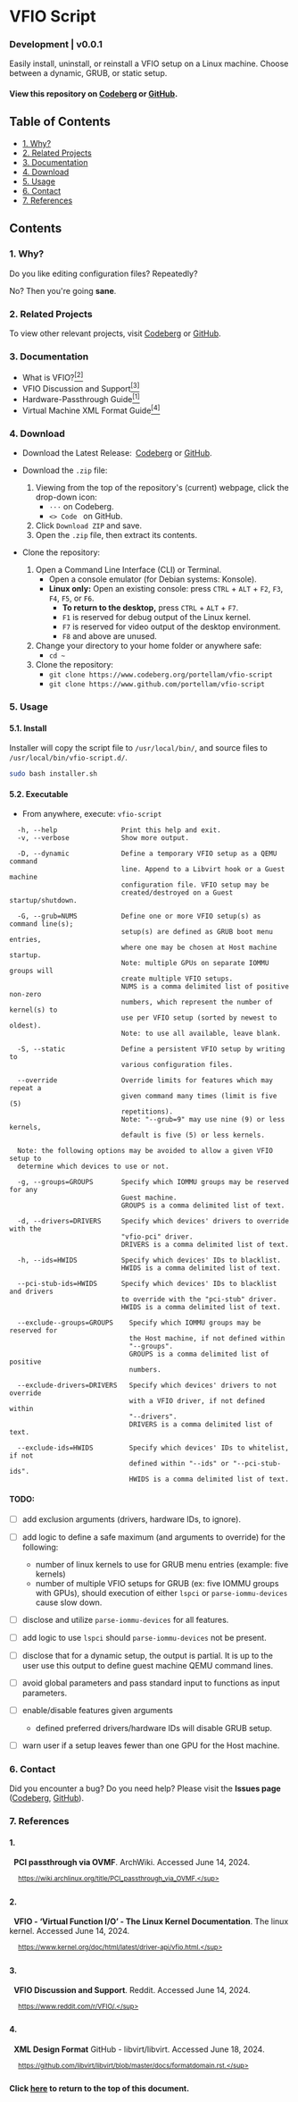 # VFIO Script
### Development | v0.0.1
Easily install, uninstall, or reinstall a VFIO setup on a Linux machine. Choose
between a dynamic, GRUB, or static setup.

#### View this repository on [Codeberg][01] or [GitHub][02].
[01]: https://codeberg.org/portellam/vfio-script
[02]: https://github.com/portellam/vfio-script
##

## Table of Contents
- [1. Why?](#1-why)
- [2. Related Projects](#2-related-projects)
- [3. Documentation](#3-documentation)
- [4. Download](#4-download)
- [5. Usage](#5-usage)
- [6. Contact](#6-contact)
- [7. References](#7-references)

## Contents
### 1. Why?
Do you like editing configuration files? Repeatedly?

No? Then you're going **sane**.

### 2. Related Projects
To view other relevant projects, visit [Codeberg][21]
or [GitHub][22].

[21]: https://codeberg.org/portellam/vfio-collection
[22]: https://github.com/portellam/vfio-collection

### 3. Documentation
- What is VFIO?[<sup>[2]</sup>](#2)
- VFIO Discussion and Support[<sup>[3]</sup>](#3)
- Hardware-Passthrough Guide[<sup>[1]</sup>](#1)
- Virtual Machine XML Format Guide[<sup>[4]</sup>](#4)

### 4. Download
- Download the Latest Release:&ensp;[Codeberg][41] or [GitHub][42].

- Download the `.zip` file:
    1. Viewing from the top of the repository's (current) webpage, click the
        drop-down icon:
        - `···` on Codeberg.
        - `<> Code ` on GitHub.
    2. Click `Download ZIP` and save.
    3. Open the `.zip` file, then extract its contents.

- Clone the repository:
    1. Open a Command Line Interface (CLI) or Terminal.
        - Open a console emulator (for Debian systems: Konsole).
        - **Linux only:** Open an existing console: press `CTRL` + `ALT` + `F2`,
        `F3`, `F4`, `F5`, or `F6`.
            - **To return to the desktop,** press `CTRL` + `ALT` + `F7`.
            - `F1` is reserved for debug output of the Linux kernel.
            - `F7` is reserved for video output of the desktop environment.
            - `F8` and above are unused.
    2. Change your directory to your home folder or anywhere safe:
        - `cd ~`
    3. Clone the repository:
        - `git clone https://www.codeberg.org/portellam/vfio-script`
        - `git clone https://www.github.com/portellam/vfio-script`

[41]: https://codeberg.org/portellam/vfio-script/releases/latest
[42]: https://github.com/portellam/vfio-script/releases/latest

### 5. Usage
#### 5.1. Install
Installer will copy the script file to `/usr/local/bin/`, and source files to
`/usr/local/bin/vfio-script.d/`.

```bash
sudo bash installer.sh
```

#### 5.2. Executable
- From anywhere, execute: `vfio-script`

```
  -h, --help                Print this help and exit.
  -v, --verbose             Show more output.

  -D, --dynamic             Define a temporary VFIO setup as a QEMU command
                            line. Append to a Libvirt hook or a Guest machine
                            configuration file. VFIO setup may be
                            created/destroyed on a Guest startup/shutdown.

  -G, --grub=NUMS           Define one or more VFIO setup(s) as command line(s);
                            setup(s) are defined as GRUB boot menu entries,
                            where one may be chosen at Host machine startup.
                            Note: multiple GPUs on separate IOMMU groups will
                            create multiple VFIO setups.
                            NUMS is a comma delimited list of positive non-zero
                            numbers, which represent the number of kernel(s) to
                            use per VFIO setup (sorted by newest to oldest).
                            Note: to use all available, leave blank.

  -S, --static              Define a persistent VFIO setup by writing to
                            various configuration files.

  --override                Override limits for features which may repeat a
                            given command many times (limit is five (5)
                            repetitions).
                            Note: "--grub=9" may use nine (9) or less kernels,
                            default is five (5) or less kernels.

  Note: the following options may be avoided to allow a given VFIO setup to
  determine which devices to use or not.

  -g, --groups=GROUPS       Specify which IOMMU groups may be reserved for any
                            Guest machine.
                            GROUPS is a comma delimited list of text.

  -d, --drivers=DRIVERS     Specify which devices' drivers to override with the
                            "vfio-pci" driver.
                            DRIVERS is a comma delimited list of text.

  -h, --ids=HWIDS           Specify which devices' IDs to blacklist.
                            HWIDS is a comma delimited list of text.

  --pci-stub-ids=HWIDS      Specify which devices' IDs to blacklist and drivers
                            to override with the "pci-stub" driver.
                            HWIDS is a comma delimited list of text.

  --exclude--groups=GROUPS    Specify which IOMMU groups may be reserved for
                              the Host machine, if not defined within
                              "--groups".
                              GROUPS is a comma delimited list of positive
                              numbers.

  --exclude-drivers=DRIVERS   Specify which devices' drivers to not override
                              with a VFIO driver, if not defined within
                              "--drivers".
                              DRIVERS is a comma delimited list of text.

  --exclude-ids=HWIDS         Specify which devices' IDs to whitelist, if not
                              defined within "--ids" or "--pci-stub-ids".
                              HWIDS is a comma delimited list of text.
```

#### TODO:
- [ ] add exclusion arguments (drivers, hardware IDs, to ignore).
- [ ] add logic to define a safe maximum (and arguments to override) for the following:
  - number of linux kernels to use for GRUB menu entries (example: five kernels)
  - number of multiple VFIO setups for GRUB (ex: five IOMMU groups with GPUs),
  should execution of either `lspci` or `parse-iommu-devices` cause slow down.
- [ ] disclose and utilize `parse-iommu-devices` for all features.
- [ ] add logic to use `lspci` should `parse-iommu-devices` not be present.
- [ ] disclose that for a dynamic setup, the output is partial. It is up to the
user use this output to define guest machine QEMU command lines.
- [ ] avoid global parameters and pass standard input to functions as input
parameters.
- [ ] enable/disable features given arguments
  - defined preferred drivers/hardware IDs will disable GRUB setup.
- [ ] warn user if a setup leaves fewer than one GPU for the Host machine.



### 6. Contact
Did you encounter a bug? Do you need help? Please visit the
**Issues page** ([Codeberg][41], [GitHub][42]).

[41]: https://codeberg.org/portellam/vfio-script/issues
[42]: https://github.com/portellam/vfio-script/issues

### 7. References
#### 1.
&nbsp;&nbsp;**PCI passthrough via OVMF**. ArchWiki. Accessed June 14, 2024.

&nbsp;&nbsp;&nbsp;&nbsp;<sup>https://wiki.archlinux.org/title/PCI_passthrough_via_OVMF.</sup>

#### 2.
&nbsp;&nbsp;**VFIO - ‘Virtual Function I/O’ - The Linux Kernel Documentation**.
The linux kernel. Accessed June 14, 2024.

&nbsp;&nbsp;&nbsp;&nbsp;<sup>https://www.kernel.org/doc/html/latest/driver-api/vfio.html.</sup>

#### 3.
&nbsp;&nbsp;**VFIO Discussion and Support**. Reddit. Accessed June 14, 2024.

&nbsp;&nbsp;&nbsp;&nbsp;<sup>https://www.reddit.com/r/VFIO/.</sup>

#### 4.
&nbsp;&nbsp;**XML Design Format** GitHub - libvirt/libvirt. Accessed June 18, 2024.

&nbsp;&nbsp;&nbsp;&nbsp;<sup>https://github.com/libvirt/libvirt/blob/master/docs/formatdomain.rst.</sup>

#### Click [here](#vfio-script) to return to the top of this document.
